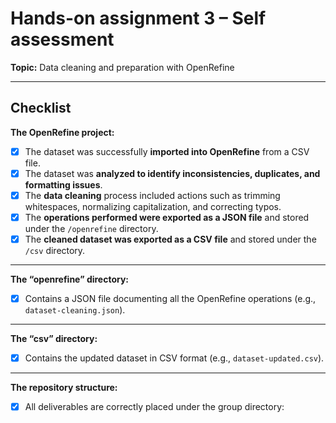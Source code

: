 # Hands-on assignment 3 – Self assessment  
**Topic:** Data cleaning and preparation with OpenRefine  

---

## Checklist  

**The OpenRefine project:**

- [x] The dataset was successfully **imported into OpenRefine** from a CSV file.  
- [x] The dataset was **analyzed to identify inconsistencies, duplicates, and formatting issues**.  
- [x] The **data cleaning** process included actions such as trimming whitespaces, normalizing capitalization, and correcting typos.  
- [x] The **operations performed were exported as a JSON file** and stored under the `/openrefine` directory.  
- [x] The **cleaned dataset was exported as a CSV file** and stored under the `/csv` directory.  

---

**The “openrefine” directory:**

- [x] Contains a JSON file documenting all the OpenRefine operations (e.g., `dataset-cleaning.json`).  
---

**The “csv” directory:**

- [x] Contains the updated dataset in CSV format (e.g., `dataset-updated.csv`).  

---

**The repository structure:**

- [x] All deliverables are correctly placed under the group directory:  
